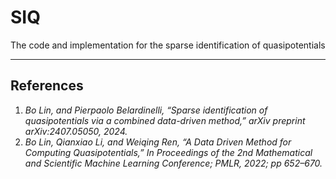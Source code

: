 # SIQ
The code and implementation for the sparse identification of quasipotentials

---

## References

1. *Bo Lin, and Pierpaolo Belardinelli, “Sparse identification of quasipotentials via a combined data-driven method,” arXiv preprint arXiv:2407.05050, 2024.*
2. *Bo Lin, Qianxiao Li, and Weiqing Ren, “A Data Driven Method for Computing Quasipotentials,” In Proceedings of the 2nd Mathematical and Scientific Machine Learning Conference; PMLR, 2022; pp 652–670.*
